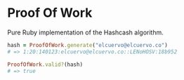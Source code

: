 # Proof Of Work

Pure Ruby implementation of the Hashcash algorithm.

```ruby
hash = ProofOfWork.generate("elcuervo@elcuervo.co")
# => 1:20:140123:elcuervo@elcuervo.co::LENoHOSV:18b952

ProofOfWork.valid?(hash)
# => true
```
